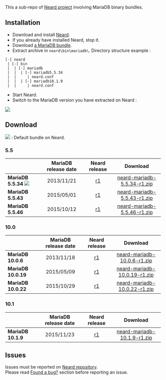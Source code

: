 This a sub-repo of [Neard project](https://github.com/crazy-max/neard) involving MariaDB binary bundles.

## Installation

* Download and install [Neard](https://github.com/crazy-max/neard).
* If you already have installed Neard, stop it.
* Download [a MariaDB bundle](#download).
* Extract archive in `neard\bin\mariadb\`. Directory structure example :

```
[-] neard
 | [-] bin
 |  | [-] mariadb
 |  |  | [-] mariadb5.5.34
 |  |     | neard.conf
 |  |  | [-] mariadb10.1.9
 |  |     | neard.conf
 ```

* Start Neard.
* Switch to the MariaDB version you have extracted on Neard :

![](https://raw.github.com/crazy-max/neard-bin-mariadb/master/img/switchVersion-20151214.png)

## Download

![](https://raw.github.com/crazy-max/neard-bin-mariadb/master/img/star-20151214.png) : Default bundle on Neard.

### 5.5

|                    | MariaDB release date | Neard release | Download |
| ------------------ |:--------------------:|:-------------:|:--------:|
| **MariaDB 5.5.34** ![](https://raw.github.com/crazy-max/neard-bin-mariadb/master/img/star-20151214.png) | 2013/11/21 | [r1](https://github.com/crazy-max/neard-bin-mariadb/releases/tag/r1) | [neard-mariadb-5.5.34-r1.zip](https://github.com/crazy-max/neard-bin-mariadb/releases/download/r1/neard-mariadb-5.5.34-r1.zip) |
| **MariaDB 5.5.43** | 2015/05/01 | [r1](https://github.com/crazy-max/neard-bin-mariadb/releases/tag/r1) | [neard-mariadb-5.5.43-r1.zip](https://github.com/crazy-max/neard-bin-mariadb/releases/download/r1/neard-mariadb-5.5.43-r1.zip) |
| **MariaDB 5.5.46** | 2015/10/12 | [r1](https://github.com/crazy-max/neard-bin-mariadb/releases/tag/r1) | [neard-mariadb-5.5.46-r1.zip](https://github.com/crazy-max/neard-bin-mariadb/releases/download/r1/neard-mariadb-5.5.46-r1.zip) |

### 10.0

|                     | MariaDB release date | Neard release | Download |
| ------------------- |:--------------------:|:-------------:|:--------:|
| **MariaDB 10.0.6**  | 2013/11/18 | [r1](https://github.com/crazy-max/neard-bin-mariadb/releases/tag/r1) | [neard-mariadb-10.0.6-r1.zip](https://github.com/crazy-max/neard-bin-mariadb/releases/download/r1/neard-mariadb-10.0.6-r1.zip) |
| **MariaDB 10.0.19** | 2015/05/09 | [r1](https://github.com/crazy-max/neard-bin-mariadb/releases/tag/r1) | [neard-mariadb-10.0.19-r1.zip](https://github.com/crazy-max/neard-bin-mariadb/releases/download/r1/neard-mariadb-10.0.19-r1.zip) |
| **MariaDB 10.0.22** | 2015/10/29 | [r1](https://github.com/crazy-max/neard-bin-mariadb/releases/tag/r1) | [neard-mariadb-10.0.22-r1.zip](https://github.com/crazy-max/neard-bin-mariadb/releases/download/r1/neard-mariadb-10.0.22-r1.zip) |

### 10.1

|                     | MariaDB release date | Neard release | Download |
| ------------------- |:--------------------:|:-------------:|:--------:|
| **MariaDB 10.1.9**  | 2015/11/23 | [r1](https://github.com/crazy-max/neard-bin-mariadb/releases/tag/r1) | [neard-mariadb-10.1.9-r1.zip](https://github.com/crazy-max/neard-bin-mariadb/releases/download/r1/neard-mariadb-10.1.9-r1.zip) |

## Issues

Issues must be reported on [Neard repository](https://github.com/crazy-max/neard/issues).<br />
Please read [Found a bug?](https://github.com/crazy-max/neard#found-a-bug) section before reporting an issue.
